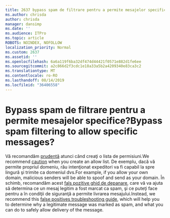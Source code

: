 ```yaml
---
title: 2637 bypass spam de filtrare pentru a permite mesajelor specifice?
ms.author: chrisda
author: chrisda
manager: dansimp
ms.date: ''
ms.audience: ITPro
ms.topic: article
ROBOTS: NOINDEX, NOFOLLOW
localization_priority: Normal
ms.custom: 2637
ms.assetid: ''
ms.openlocfilehash: 6a6a119f6ba32df474d44421f0571e882d1fe6ee
ms.sourcegitcommit: a2c866d2f3cdc1e18a33a5b2a4209340e83ca3c2
ms.translationtype: MT
ms.contentlocale: ro-RO
ms.lasthandoff: 08/14/2019
ms.locfileid: "36406558"
---
```

# <a name="bypass-spam-filtering-to-allow-specific-messages"></a><span data-ttu-id="8ebd9-102">Bypass spam de filtrare pentru a permite mesajelor specifice?</span><span class="sxs-lookup"><span data-stu-id="8ebd9-102">Bypass spam filtering to allow specific messages?</span></span>

<span data-ttu-id="8ebd9-103">Vă recomandăm [prudenţă](https://docs.microsoft.com/exchange/troubleshoot/antispam/cautions-against-bypassing-spam-filters) atunci când creaţi o lista de permisiuni.</span><span class="sxs-lookup"><span data-stu-id="8ebd9-103">We recommend [caution](https://docs.microsoft.com/exchange/troubleshoot/antispam/cautions-against-bypassing-spam-filters) when you create an allow list.</span></span> <span data-ttu-id="8ebd9-104">De exemplu, dacă vă permite propriul domeniu, rău intenţionat expeditori va fi capabil la spre lingură şi trimite ca domeniul dvs.</span><span class="sxs-lookup"><span data-stu-id="8ebd9-104">For example, if you allow your own domain, malicious senders will be able to spoof and send as your domain.</span></span>  <span data-ttu-id="8ebd9-105">În schimb, recomandăm acest [fals pozitive ghid de depanare](https://docs.microsoft.com/office365/securitycompliance/prevent-email-from-being-marked-as-spam), care vă va ajuta să determina ce un mesaj legitim a fost marcat ca spam, şi ce puteţi face pentru a în condiţii de siguranţă a permite livrarea mesajului.</span><span class="sxs-lookup"><span data-stu-id="8ebd9-105">Instead, we recommend this [false positives troubleshooting guide](https://docs.microsoft.com/office365/securitycompliance/prevent-email-from-being-marked-as-spam), which will help you to determine why a legitimate message was marked as spam, and what you can do to safely allow delivery of the message.</span></span>
